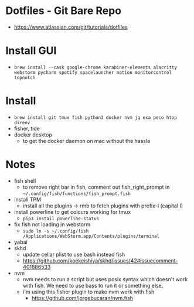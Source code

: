 # Dotfiles - Git Bare Repo
- https://www.atlassian.com/git/tutorials/dotfiles

# Install GUI
- `brew install --cask google-chrome karabiner-elements alacritty webstorm pycharm spotify spacelauncher notion monitorcontrol topnotch`

# Install
- `brew install git tmux fish python3 docker nvm jq exa peco htop direnv`
- fisher, tide
- docker desktop
  - to get the docker daemon on mac without the hassle

# Notes
- fish shell
  - to remove right bar in fish, comment out fish_right_prompt in `~/.config/fish/functions/fish_prompt.fish`
- install TPM
  - install all the plugins -> rmb to fetch plugins with prefix-I (capital I)
- install powerline to get colours working for tmux
  - `pip3 install powerline-status`
- fix fish not loading in webstorm
  - `sudo ln -s ~/.config/fish /Applications/WebStorm.app/Contents/plugins/terminal`
- yabai
- skhd
  - update cellar plist to use bash instead fish
  - https://github.com/koekeishiya/skhd/issues/42#issuecomment-401886533
- nvm
  - nvm needs to run a script but uses posix syntax which doesn't work with fish. We need to use bass to run it or something else.
  - i'm using this fisher plugin to make nvm work with fish
    - https://github.com/jorgebucaran/nvm.fish
